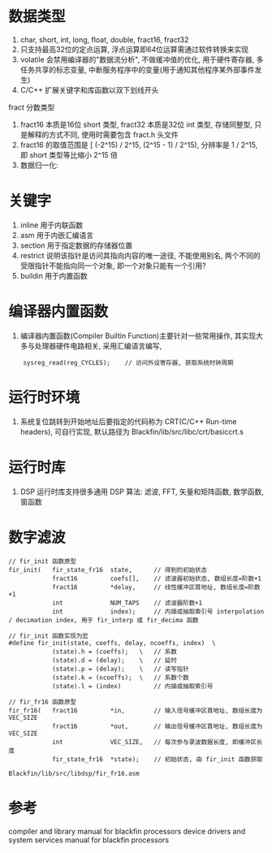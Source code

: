 # 数据类型

1. char, short, int, long, float, double, fract16, fract32
2. 只支持最高32位的定点运算, 浮点运算即64位运算需通过软件转换来实现
3. volatile 会禁用编译器的"数据流分析", 不做缓冲值的优化, 用于硬件寄存器, 多任务共享的标志变量, 中断服务程序中的变量(用于通知其他程序某外部事件发生)
4. C/C++ 扩展关键字和库函数以双下划线开头

fract 分数类型

1. fract16 本质是16位 short 类型, fract32 本质是32位 int 类型, 存储同整型, 只是解释的方式不同, 使用时需要包含 fract.h 头文件
2. fract16 的取值范围是 [ (-2^15) / 2^15, (2^15 - 1) / 2^15), 分辨率是 1 / 2^15, 即 short 类型等比缩小 2^15 倍
3. 数据归一化:

# 关键字

1. inline 用于内联函数
2. asm 用于内嵌汇编语言
3. section 用于指定数据的存储器位置
4. restrict 说明该指针是访问其指向内容的唯一途径, 不能使用别名, 两个不同的受限指针不能指向同一个对象, 即一个对象只能有一个引用?
5. buildin 用于内置函数

# 编译器内置函数

1. 编译器内置函数(Compiler Builtin Function)主要针对一些常用操作, 其实现大多与处理器硬件电路相关, 采用汇编语言编写,

```
	sysreg_read(reg_CYCLES);	// 访问外设寄存器, 获取系统时钟周期
```

# 运行时环境

1. 系统复位跳转到开始地址后要指定的代码称为 CRT(C/C++ Run-time headers), 可自行实现, 默认路径为 Blackfin/lib/src/libc/crt/basiccrt.s

# 运行时库

1. DSP 运行时库支持很多通用 DSP 算法: 滤波, FFT, 矢量和矩阵函数, 数学函数, 窗函数

# 数字滤波

```
// fir_init 函数原型
fir_init(	fir_state_fr16	state,		// 得到的初始状态
			fract16			coefs[],	// 滤波器初始状态, 数组长度=阶数+1
			fract16			*delay,		// 线性缓冲区首地址, 数组长度=阶数+1
			int				NUM_TAPS	// 滤波器阶数+1
			int				index);		// 内插或抽取索引号 interpolation / decimation index, 用于 fir_interp 或 fir_decima 函数

// fir_init 函数实现为宏
#define fir_init(state, coeffs, delay, ncoeffs, index)	\
			(state).h = (coeffs);	\	// 系数
			(state).d = (delay);	\	// 延时
			(state).p = (delay);	\	// 读写指针
			(state).k = (ncoeffs);	\	// 系数个数
			(state).l = (index)			// 内插或抽取索引号

// fir_fr16 函数原型
fir_fr16(	fract16			*in,		// 输入信号缓冲区首地址, 数组长度为 VEC_SIZE
			fract16			*out,		// 输出信号缓冲区首地址, 数组长度为 VEC_SIZE
			int				VEC_SIZE,	// 每次参与录波数据长度, 即缓冲区长度
			fir_state_fr16	*state);	// 初始状态, 由 fir_init 函数获取

Blackfin/lib/src/libdsp/fir_fr16.asm

```

# 参考

compiler and library manual for blackfin processors
device drivers and system services manual for blackfin processors
